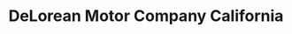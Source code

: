 ---
title: "DeLorean Motor Company California"
url: /huntington-beach/delorean-motor-company-california/
shop: Autowerkstatt
---